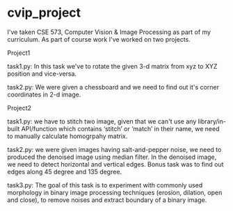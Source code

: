# cvip_project
I've taken CSE 573, Computer Vision & Image Processing as part of my curriculum. As part of course work I've worked on two projects.

Project1

task1.py: In this task we've to rotate the given 3-d matrix from xyz to XYZ position and vice-versa.

task2.py: We were given a chessboard and we need to find out it's corner coordinates in 2-d image.


Project2

task1.py: we have to stitch two image, given that we can't use any library/in-built API/function which contains ‘stitch’ or ‘match’ in their name, we need to manually calculate homogrpahy matrix.

task2.py: we were given images having salt-and-pepper noise, we need to produced the denoised image using median filter. In the denoised image, we need to detect horizontal and vertical edges. Bonus task was to find out edges along 45 degree and 135 degree.

task3.py: The goal of this task is to experiment with commonly used morphology in binary image processing techniques (erosion, dilation, open and close), to remove noises and extract boundary of a binary image.
